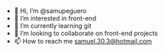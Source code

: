 - 👋 Hi, I’m @samupeguero
- 👀 I’m interested in front-end
- 🌱 I’m currently learning git
- 💞️ I’m looking to collaborate on front-end projects
- 📫 How to reach me samuel.30.3@hotmail.com

<!---
samupeguero/samupeguero is a ✨ special ✨ repository because its `README.md` (this file) appears on your GitHub profile.
You can click the Preview link to take a look at your changes.
--->
